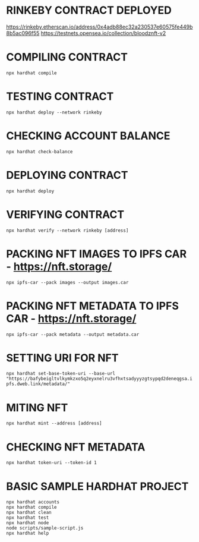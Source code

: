 # RINKEBY CONTRACT DEPLOYED
https://rinkeby.etherscan.io/address/0x4adb88ec32a230537e60575fe449b8b5ac096f55
https://testnets.opensea.io/collection/bloodznft-v2

# COMPILING CONTRACT
```npx hardhat compile```

# TESTING CONTRACT
```npx hardhat deploy --network rinkeby```

# CHECKING ACCOUNT BALANCE
```npx hardhat check-balance```

# DEPLOYING CONTRACT
```npx hardhat deploy```

# VERIFYING CONTRACT
```npx hardhat verify --network rinkeby [address]```

# PACKING NFT IMAGES TO IPFS CAR - https://nft.storage/
```npx ipfs-car --pack images --output images.car```

# PACKING NFT METADATA TO IPFS CAR - https://nft.storage/
```npx ipfs-car --pack metadata --output metadata.car```

# SETTING URI FOR NFT
```npx hardhat set-base-token-uri --base-url "https://bafybeigltvlkymkzxo5q2eyxnelru3vfhxtsadyyyzgtsypqd2deneqgsa.ipfs.dweb.link/metadata/"```

# MITING NFT
```npx hardhat mint --address [address]```

# CHECKING NFT METADATA
```npx hardhat token-uri --token-id 1```

# BASIC SAMPLE HARDHAT PROJECT
```shell
npx hardhat accounts
npx hardhat compile
npx hardhat clean
npx hardhat test
npx hardhat node
node scripts/sample-script.js
npx hardhat help
```
